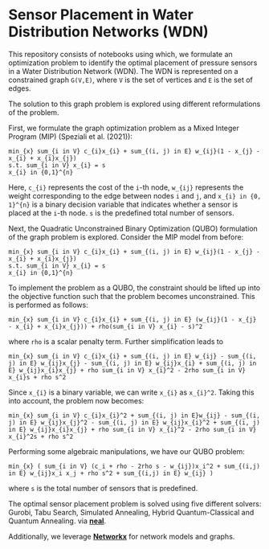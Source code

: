 # Sensor Placement in Water Distribution Networks (WDN)

This repository consists of notebooks using which, we formulate an optimization problem to identify the optimal placement of pressure sensors in a Water Distribution Network (WDN). The WDN is represented on a constrained graph `G(V,E)`, where `V` is the set of vertices and `E` is the set of edges.

The solution to this graph problem is explored using different reformulations of the problem.

First, we formulate the graph optimization problem as a Mixed Integer Program (MIP) (Speziali et al. (2021)):

```
min_{x} sum_{i in V} c_{i}x_{i} + sum_{(i, j) in E} w_{ij}(1 - x_{j} - x_{i} + x_{i}x_{j})
s.t. sum_{i in V} x_{i} = s
x_{i} in {0,1}^{n}
```

Here, `c_{i}` represents the cost of the `i`-th node, `w_{ij}` represents the weight corresponding to the edge between nodes `i` and `j`, and `x_{i} in {0, 1}^{n}` is a binary decision variable that indicates whether a sensor is placed at the `i`-th node. `s` is the predefined total number of sensors.

Next, the Quadratic Unconstrained Binary Optimization (QUBO) formulation of the graph problem is explored. Consider the MIP model from before:

```
min_{x} sum_{i in V} c_{i}x_{i} + sum_{(i, j) in E} w_{ij}(1 - x_{j} - x_{i} + x_{i}x_{j})
s.t. sum_{i in V} x_{i} = s
x_{i} in {0,1}^{n}
```

To implement the problem as a QUBO, the constraint should be lifted up into the objective function such that the problem becomes unconstrained. This is performed as follows:

```
min_{x} sum_{i in V} c_{i}x_{i} + sum_{(i, j) in E} (w_{ij}(1 - x_{j} - x_{i} + x_{i}x_{j})) + rho(sum_{i in V} x_{i} - s)^2
```

where `rho` is a scalar penalty term. Further simplification leads to

```
min_{x} sum_{i in V} c_{i}x_{i} + sum_{(i, j) in E} w_{ij} - sum_{(i, j) in E} w_{ij}x_{j} - sum_{(i, j) in E} w_{ij}x_{i} + sum_{(i, j) in E} w_{ij}x_{i}x_{j} + rho sum_{i in V} x_{i}^2 - 2rho sum_{i in V} x_{i}s + rho s^2
```

Since `x_{i}` is a binary variable, we can write `x_{i}` as `x_{i}^2`. Taking this into account, the problem now becomes:

```
min_{x} sum_{i in V} c_{i}x_{i}^2 + sum_{(i, j) in E}w_{ij} - sum_{(i, j) in E} w_{ij}x_{j}^2 - sum_{(i, j) in E} w_{ij}x_{i}^2 + sum_{(i, j) in E} w_{ij}x_{i}x_{j} + rho sum_{i in V} x_{i}^2 - 2rho sum_{i in V} x_{i}^2s + rho s^2
```

Performing some algebraic manipulations, we have our QUBO problem:

```
min_{x} ( sum_{i in V} (c_i + rho - 2rho s - w_{ij})x_i^2 + sum_{(i,j) in E} w_{ij}x_i x_j + rho s^2 + sum_{(i,j) in E} w_{ij} )
```

where `s` is the total number of sensors that is predefined.

The optimal sensor placement problem is solved using five different solvers: Gurobi, Tabu Search, Simulated Annealing, Hybrid Quantum-Classical and Quantum Annealing. via **[neal](https://github.com/dwavesystems/dwave-neal)**.

Additionally, we leverage **[Networkx](https://networkx.github.io/)** for network models and graphs.

